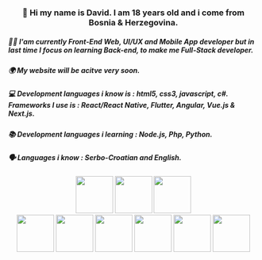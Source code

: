 <div>
  <h3 align="center">👋 Hi my name is <b>David</b>. I am 18 years old and i come from Bosnia & Herzegovina.</h1>
  <h5>👨‍💻 I'am currently <b>Front-End Web, UI/UX and Mobile App developer</b> but in last time I focus on learning Back-end, to make me Full-Stack developer.</h1>
  <h5>🌍 <b>My website will be acitve very soon.</b></h1>
  <h5>💻 Development languages i know is : <b>html5, css3, javascript, c#.</b> Frameworks I use is : <b>React/React Native, Flutter, Angular, Vue.js & Next.js.</b></h1>
  <h5>📚 Development languages i learning : <b>Node.js, Php, Python.</b></h5>
  <h5>🗣️ Languages i know : <b>Serbo-Croatian and English.</b></h5>
  
  <div align="center">
    <img src="https://clipground.com/images/html5-logo-2.png" alt="" width="75"/>
    <img src="https://cdn.freebiesupply.com/logos/large/2x/css3-logo-png-transparent.png" alt="" width="75"/>
    <img src="https://th.bing.com/th/id/R.4cb2d3028fa2487ea50620239536e26e?rik=V1xpKI94DUKnfQ&pid=ImgRaw&r=0" alt="" width="75"/>
  </div>
  <div align="center">
    <img src="https://th.bing.com/th/id/OIP.QdIrCNdF2ZVylABjjes1LAHaGq?pid=ImgDet&rs=1" alt="" width="75"/>
    <img src="https://th.bing.com/th/id/R.8122358dfcc3f3edfac0e6cdfed694ce?rik=PMGqQUGVFvIDng&riu=http%3a%2f%2fwww.thecreatorhome.com%2fstatic%2fimg%2freact-icon-0.png&ehk=cRg%2bw6UoSA3zfvHm3FhLgkoIX%2fjZ2Pza%2b4cpRBNo7Ao%3d&risl=&pid=ImgRaw&r=0&sres=1&sresct=1" alt="" width="75"/>
    <img src="https://th.bing.com/th/id/R.25670a7639099546cf0aef19da5287ce?rik=0IQKhsGV1Jybnw&pid=ImgRaw&r=0" alt="" width="75"/>
    <img src="https://th.bing.com/th/id/R.8a50b602aa79b19775c22d02a290f51f?rik=czogydEprX9aOg&pid=ImgRaw&r=0" alt="" width="75"/>
    <img src="https://th.bing.com/th/id/R.b4de5578860cdc8e8a9a73feadf3fa06?rik=sFmUVMbVGFUkJg&riu=http%3a%2f%2fiandow.github.io%2fimg%2f1024px-Vue.js_Logo_2.svg.png&ehk=XProk8%2fswz95wRic67ZRM%2b%2fJcpTCfIYwTwhYL%2baXUg0%3d&risl=&pid=ImgRaw&r=0" alt="" width="75"/>
    <img src="https://th.bing.com/th/id/R.4a4d448f5f01c81b630b5fca68fb1926?rik=8xhpxj2ohbG%2frA&pid=ImgRaw&r=0" alt="" width="75"/>
  </div>
  
</div>
